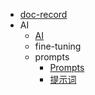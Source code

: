 - [doc-record](README.md)
- AI
    - [AI](AI/index.md)
    - fine-tuning
    - prompts
        - [Prompts](AI/prompts/index.md)
        - [提示词](AI/prompts/prompts.md)